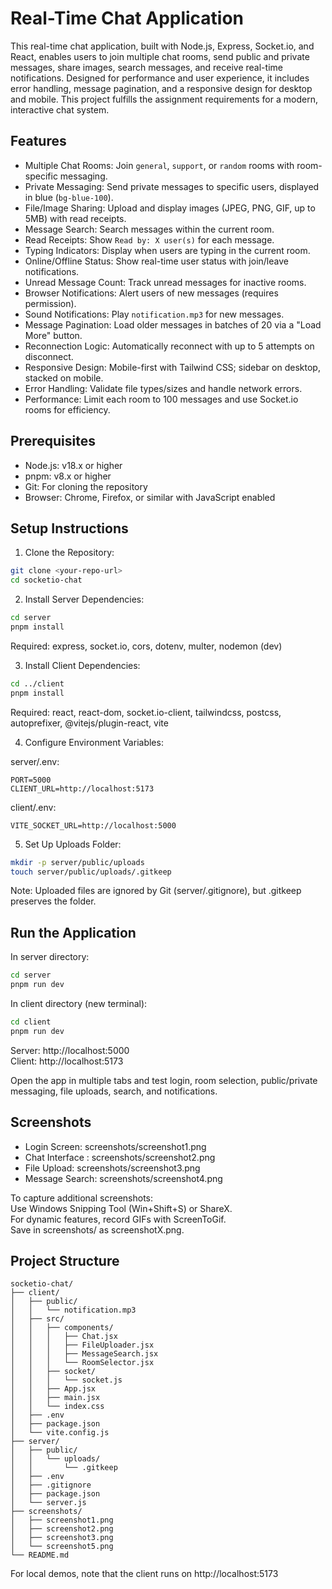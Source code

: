
# Real-Time Chat Application

This real-time chat application, built with Node.js, Express, Socket.io, and React, enables users to join multiple chat rooms, send public and private messages, share images, search messages, and receive real-time notifications. Designed for performance and user experience, it includes error handling, message pagination, and a responsive design for desktop and mobile. This project fulfills the assignment requirements for a modern, interactive chat system.

## Features

- Multiple Chat Rooms: Join `general`, `support`, or `random` rooms with room-specific messaging.
- Private Messaging: Send private messages to specific users, displayed in blue (`bg-blue-100`).
- File/Image Sharing: Upload and display images (JPEG, PNG, GIF, up to 5MB) with read receipts.
- Message Search: Search messages within the current room.
- Read Receipts: Show `Read by: X user(s)` for each message.
- Typing Indicators: Display when users are typing in the current room.
- Online/Offline Status: Show real-time user status with join/leave notifications.
- Unread Message Count: Track unread messages for inactive rooms.
- Browser Notifications: Alert users of new messages (requires permission).
- Sound Notifications: Play `notification.mp3` for new messages.
- Message Pagination: Load older messages in batches of 20 via a "Load More" button.
- Reconnection Logic: Automatically reconnect with up to 5 attempts on disconnect.
- Responsive Design: Mobile-first with Tailwind CSS; sidebar on desktop, stacked on mobile.
- Error Handling: Validate file types/sizes and handle network errors.
- Performance: Limit each room to 100 messages and use Socket.io rooms for efficiency.

## Prerequisites

- Node.js: v18.x or higher
- pnpm: v8.x or higher
- Git: For cloning the repository
- Browser: Chrome, Firefox, or similar with JavaScript enabled

## Setup Instructions

1. Clone the Repository:
```bash
git clone <your-repo-url>
cd socketio-chat
```

2. Install Server Dependencies:
```bash
cd server
pnpm install
```
Required: express, socket.io, cors, dotenv, multer, nodemon (dev)

3. Install Client Dependencies:
```bash
cd ../client
pnpm install
```
Required: react, react-dom, socket.io-client, tailwindcss, postcss, autoprefixer, @vitejs/plugin-react, vite

4. Configure Environment Variables:

server/.env:
```env
PORT=5000
CLIENT_URL=http://localhost:5173
```

client/.env:
```env
VITE_SOCKET_URL=http://localhost:5000
```

5. Set Up Uploads Folder:
```bash
mkdir -p server/public/uploads
touch server/public/uploads/.gitkeep
```
Note: Uploaded files are ignored by Git (server/.gitignore), but .gitkeep preserves the folder.


## Run the Application

In server directory:
```bash
cd server
pnpm run dev
```

In client directory (new terminal):
```bash
cd client
pnpm run dev
```

Server: http://localhost:5000  
Client: http://localhost:5173

Open the app in multiple tabs and test login, room selection, public/private messaging, file uploads, search, and notifications.



## Screenshots

- Login Screen: screenshots/screenshot1.png  
- Chat Interface : screenshots/screenshot2.png  
- File Upload: screenshots/screenshot3.png  
- Message Search: screenshots/screenshot4.png  


To capture additional screenshots:  
Use Windows Snipping Tool (Win+Shift+S) or ShareX.  
For dynamic features, record GIFs with ScreenToGif.  
Save in screenshots/ as screenshotX.png.

## Project Structure

```
socketio-chat/
├── client/
│   ├── public/
│   │   └── notification.mp3
│   ├── src/
│   │   ├── components/
│   │   │   ├── Chat.jsx
│   │   │   ├── FileUploader.jsx
│   │   │   ├── MessageSearch.jsx
│   │   │   └── RoomSelector.jsx
│   │   ├── socket/
│   │   │   └── socket.js
│   │   ├── App.jsx
│   │   ├── main.jsx
│   │   └── index.css
│   ├── .env
│   ├── package.json   
│   └── vite.config.js
├── server/
│   ├── public/
│   │   └── uploads/
│   │       └── .gitkeep
│   ├── .env
│   ├── .gitignore
│   ├── package.json
│   └── server.js
├── screenshots/
│   ├── screenshot1.png
│   ├── screenshot2.png
│   ├── screenshot3.png
│   └── screenshot5.png
└── README.md
```

For local demos, note that the client runs on http://localhost:5173

